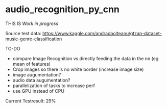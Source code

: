 # audio_recognition_py_cnn


THIS IS *Work in progress*

Source test data: https://www.kaggle.com/andradaolteanu/gtzan-dataset-music-genre-classification

TO-DO

- compare Image Recognition vs directly feeding the data in the nn (eg mean of features) 
- Crop images so there is no white border (increase image size) 
- image augumentation?
- audio data augumentation?
- parallelization of tasks to increase perf
- use GPU instead of CPU


Current Testresult: 29%

